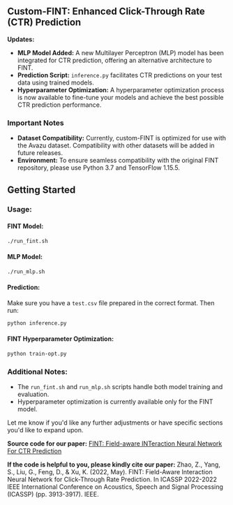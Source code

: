 ## Custom-FINT: Enhanced Click-Through Rate (CTR) Prediction

**Updates:**

* **MLP Model Added:**  A new Multilayer Perceptron (MLP) model has been integrated for CTR prediction, offering an alternative architecture to FINT.
* **Prediction Script:**  `inference.py` facilitates CTR predictions on your test data using trained models.
* **Hyperparameter Optimization:** A hyperparameter optimization process is now available to fine-tune your models and achieve the best possible CTR prediction performance.

### Important Notes

* **Dataset Compatibility:** Currently, custom-FINT is optimized for use with the Avazu dataset. Compatibility with other datasets will be added in future releases.
* **Environment:** To ensure seamless compatibility with the original FINT repository, please use Python 3.7 and TensorFlow 1.15.5.

## Getting Started

### Usage:

#### FINT Model:

```bash
./run_fint.sh
```

#### MLP Model:

```bash
./run_mlp.sh
```

#### Prediction:

Make sure you have a `test.csv` file prepared in the correct format. Then run:

```bash
python inference.py
```

#### FINT Hyperparameter Optimization:

```bash
python train-opt.py
```

### Additional Notes:

* The `run_fint.sh` and `run_mlp.sh` scripts handle both model training and evaluation.
* Hyperparameter optimization is currently available only for the FINT model.

Let me know if you'd like any further adjustments or have specific sections you'd like to expand upon.
















**Source code for our paper:** [FINT: Field-aware INTeraction Neural Network For CTR Prediction](https://arxiv.org/pdf/2107.01999.pdf)

**If the code is helpful to you, please kindly cite our paper:**
Zhao, Z., Yang, S., Liu, G., Feng, D., & Xu, K. (2022, May). FINT: Field-Aware Interaction Neural Network for Click-Through Rate Prediction. In ICASSP 2022-2022 IEEE International Conference on Acoustics, Speech and Signal Processing (ICASSP) (pp. 3913-3917). IEEE. 
